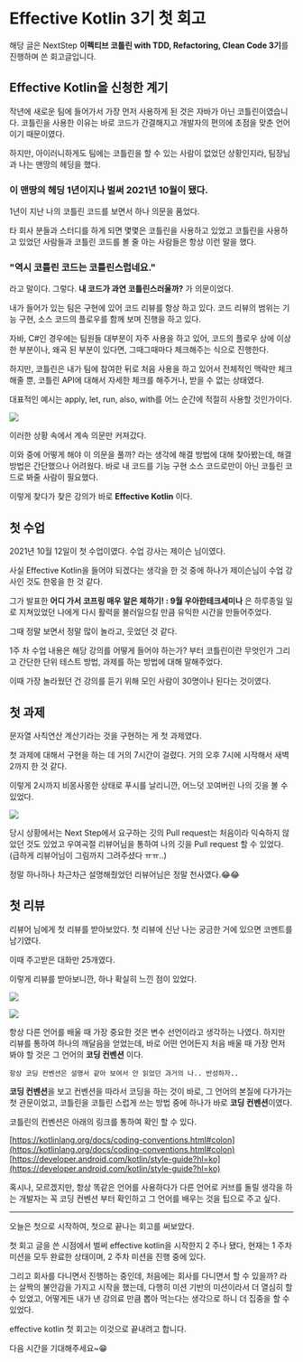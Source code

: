 # Effective Kotlin 3기 첫 회고 

해당 글은 NextStep **이펙티브 코틀린 with TDD, Refactoring, Clean Code 3기**를 진행하며 쓴 회고글입니다.

## Effective Kotlin을 신청한 계기

 작년에 새로운 팀에 들어가서 가장 먼저 사용하게 된 것은 자바가 아닌 코틀린이였습니다. 코틀린을 사용한 이유는 바로 코드가 간결해지고 개발자의 편의에 초점을 맞춘 언어이기 때문이였다.
 
  하지만,  아이러니하게도 팀에는 코틀린을 할 수 있는 사람이 없었던 상황인지라, 팀장님과 나는 맨땅의 헤딩을 했다.

### 이 맨땅의 헤딩 1년이지나 벌써 2021년 10월이 됐다.

1년이 지난 나의 코틀린 코드를 보면서 하나 의문을 품었다. 

타 회사 분들과 스터디를 하게 되면 몇몇은 코틀린을 사용하고 있었고 코틀린을 사용하고 있었던 사람들과 코틀린 코드를 볼 줄 아는 사람들은 항상 이런 말을 했다.

### "역시 코틀린 코드는 코틀린스럽네요."

 라고 말이다.  그렇다. **내 코드가 과연 코틀린스러울까?** 가 의문이었다.

 내가 들어가 있는 팀은 구현에 있어 코드 리뷰를 항상 하고 있다. 코드 리뷰의 범위는 기능 구현, 소스 코드의 플로우를 함께 보며 진행을 하고 있다.
 
 자바, C#인 경우에는 팀원들 대부분이 자주 사용을 하고 있어, 코드의 플로우 상에 이상한 부분이나, 왜곡 된 부분이 있다면, 그때그때마다 체크해주는 식으로 진행한다.
 
 하지만, 코틀린은 내가 팀에 참여한 뒤로 처음 사용을 하고 있어서 전체적인 맥락만 체크해줄 뿐, 코틀린 API에 대해서 자세한 체크를 해주거나, 받을 수 없는 상태였다.
 
 대표적인 예시는 apply, let, run, also, with를 어느 순간에 적절히 사용할 것인가이다.
 
 ![](https://files.gitbook.com/v0/b/gitbook-x-prod.appspot.com/o/spaces%2F-M7_opr2RFh9Acog0_8H%2Fuploads%2Fh6Ud2nTuPcoB9WjYUdgL%2Fimage.png?alt=media&token=516d028f-712d-4c41-8507-534f784e1768)

이러한 상황 속에서 계속 의문만 커져갔다. 

 이와 중에 어떻게 해야 이 의문을 풀까? 라는 생각에 해결 방법에 대해 찾아봤는데, 해결 방법은 간단했으나 어려웠다. 바로 내 코드를 기능 구현 소스 코드로만이 아닌 코틀린 코드로 봐줄 사람이 필요했다. 
 
 이렇게 찾다가 찾은 강의가 바로 **Effective Kotlin** 이다.

## 첫 수업

2021년 10월 12일이 첫 수업이였다.  수업 강사는 제이슨 님이였다.

사실 Effective Kotlin을 들어야 되겠다는 생각을 한 것 중에 하나가 제이슨님이 수업 강사인 것도 한몫을 한 것 같다. 

그가 발표한 **어디 가서 코프링 매우 알은 체하기! : 9월 우아한테크세미나**  은 하루종일 일로 지쳐있었던 나에게 다시 활력을 불러일으킬 만큼 유익한 시간을 만들어주었다.

그때 정말 보면서 정말 많이 놀라고, 웃었던 것 같다.

1주 차 수업 내용은 해당 강의를 어떻게 들어야 하는가? 부터 코틀린이란 무엇인가 그리고 간단한 단위 테스트 방법, 과제를 하는 방법에 대해 말해주었다.

이때 가장 놀라웠던 건 강의를 듣기 위해 모인 사람이 30명이나 된다는 것이였다.

## 첫 과제

문자열 사칙연산 계산기라는 것을 구현하는 게 첫 과제였다.

첫 과제에 대해서 구현을 하는 데 거의 7시간이 걸렸다. 거의 오후 7시에 시작해서 새벽 2까지 한 것 같다.

이렇게 2시까지 비몽사몽한 상태로 푸시를 날리니깐, 어느덧 꼬여버린 나의 깃을 볼 수 있었다. 

![](https://files.gitbook.com/v0/b/gitbook-x-prod.appspot.com/o/spaces%2F-M7_opr2RFh9Acog0_8H%2Fuploads%2FUtfxIlAR6k0gCqZmu1wJ%2F%E1%84%89%E1%85%B3%E1%84%8F%E1%85%B3%E1%84%85%E1%85%B5%E1%86%AB%E1%84%89%E1%85%A3%E1%86%BA%202021-10-28%20%E1%84%8B%E1%85%A9%E1%84%92%E1%85%AE%208.39.45.png?alt=media&token=2fbe10f6-0f85-4150-a89e-975550d74cb4)


당시 상황에서는 Next Step에서 요구하는 깃의 Pull request는 처음이라 익숙하지 않았던 것도 있었고 우여곡절 리뷰어님을 통하여 나의 깃을  Pull request 할 수 있었다.
(급하게 리뷰어님이 그림까지 그려주셨다 ㅠㅠ..)

정말 하나하나 차근차근 설명해줬었던 리뷰어님은 정말 천사였다.😂😂


## 첫 리뷰

리뷰어 님에게 첫 리뷰를 받아보았다. 첫 리뷰에 신난 나는 궁금한 거에 있으면 코멘트를 남기였다.

이때 주고받은 대화만 25개였다. 

이렇게 리뷰를 받아보니깐, 하나 확실히 느낀 점이 있었다. 

![](https://files.gitbook.com/v0/b/gitbook-x-prod.appspot.com/o/spaces%2F-M7_opr2RFh9Acog0_8H%2Fuploads%2FJsKS48cUW9oFbSlmcGmo%2F%E1%84%89%E1%85%B3%E1%84%8F%E1%85%B3%E1%84%85%E1%85%B5%E1%86%AB%E1%84%89%E1%85%A3%E1%86%BA%202021-10-28%20%E1%84%8B%E1%85%A9%E1%84%92%E1%85%AE%208.51.42.png?alt=media&token=dbe76ca6-9651-47f3-b188-161c487b0bd3)

![](https://files.gitbook.com/v0/b/gitbook-x-prod.appspot.com/o/spaces%2F-M7_opr2RFh9Acog0_8H%2Fuploads%2FghmKj9ikp1msWqQOQdBF%2F%E1%84%89%E1%85%B3%E1%84%8F%E1%85%B3%E1%84%85%E1%85%B5%E1%86%AB%E1%84%89%E1%85%A3%E1%86%BA%202021-10-28%20%E1%84%8B%E1%85%A9%E1%84%92%E1%85%AE%208.51.00.png?alt=media&token=970951d8-b02e-4525-8201-af20832ca91c)

 항상 다른 언어를 배울 때 가장 중요한 것은 변수 선언이라고 생각하는 나였다. 하지만 리뷰를 통하여 하나의 깨달음을 얻었는데, 바로 어떤 언어든지 처음 배울 때 가장 먼저 봐야 할 것은 그 언어의 **코딩 컨벤션** 이다.

``항상 코딩 컨벤션은 설명서 같아 보여서 안 읽었던 과거의 나.. 반성하자..``

**코딩 컨벤션**을 보고 컨벤션을 따라서 코딩을 하는 것이 바로, 그 언어의 본질에 다가가는 첫 관문이었고, 코틀린을 코틀린 스럽게 쓰는 방법 중에 하나가 바로 **코딩 컨벤션**이였다.

코틀린의 컨벤션은 아래의 링크를 통하여 확인 할 수 있다.

[https://kotlinlang.org/docs/coding-conventions.html#colon](https://kotlinlang.org/docs/coding-conventions.html#colon)  
[https://developer.android.com/kotlin/style-guide?hl=ko](https://developer.android.com/kotlin/style-guide?hl=ko)

혹시나, 모르겠지만, 항상 똑같은 언어를 사용하다가 다른 언어로 커브를 돌릴 생각을 하는 개발자는 꼭 코딩 컨벤션 부터 확인하고 그 언어를 배우는 것을 팁으로 주고 싶다.

-----------------------------------------------------------------------------------------------

오늘은 첫으로 시작하여, 첫으로 끝나는 회고를 써보았다. 

첫 회고 글을 쓴 시점에서 벌써 effective kotlin을 시작한지 2 주나 됐다, 현재는 1 주차 미션을 모두 완료한 상태이며, 2 주차 미션을 진행 중에 있다. 

그리고 회사를 다니면서 진행하는 중인데, 처음에는 회사를 다니면서 할 수 있을까? 라는 살짝의 불안감을 가지고 시작을 했는데, 다행히 미션 기반의 미션이라서 더 열심히 할 수 있었고, 어떻게든 내가 낸 강의료 만큼 뽑아 먹는다는 생각으로 하니 더 집중을 할 수 있었다.

effective kotlin 첫 회고는 이것으로 끝내려고 합니다.

다음 시간을 기대해주세요~😁

